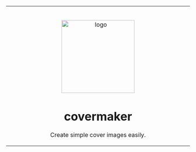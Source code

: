 <table>
  <tr>
    <td width="9999px" align="center">
      <p>
        <br>
        <img height="200" src="https://image.flaticon.com/icons/svg/3309/3309104.svg" alt="logo">
      </p>
      <h1>covermaker</h1>
      <p>Create simple cover images easily.</p>
    </td>
  </tr>
</table>

